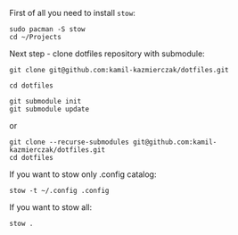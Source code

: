 First of all you need to install ```stow```:
```
sudo pacman -S stow
cd ~/Projects
```


Next step - clone dotfiles repository with submodule:
```
git clone git@github.com:kamil-kazmierczak/dotfiles.git

cd dotfiles

git submodule init
git submodule update
```
or
```
git clone --recurse-submodules git@github.com:kamil-kazmierczak/dotfiles.git
cd dotfiles
```

If you want to stow only .config catalog:
```
stow -t ~/.config .config
```

If you want to stow all:
```
stow .
```

